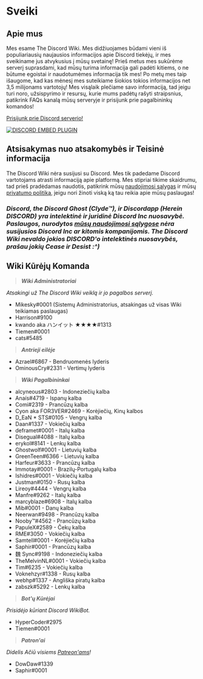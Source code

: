 <!-- TITLE: Lietuviškai - Pagrindinis -->
<!-- SUBTITLE: Sveiki atvykę į The Discord Wiki! -->

# Sveiki
## Apie mus

Mes esame The Discord Wiki. Mes didžiuojames būdami vieni iš populiariausių naujausios informacijos apie Discord tiekėjų, ir mes sveikiname jus atvykusius į mūsų svetainę! Prieš metus mes sukūrėme serverį suprasdami, kad mūsų turima informacija gali padėti kitiems, o ne būtume egoistai ir naudotumėmes informacija tik mes! Po metų mes taip išaugome, kad kas mėnesį mes suteikiame šiokios tokios informacijos net 3,5 milijonams vartotojų! Mes visąlaik plečiame savo informaciją, tad jeigu turi noro, užsispyrimo ir resursų, kurie mums padėtų rašyti straipsnius, patikrink FAQs kanalą mūsų serveryje ir prisijunk prie pagalbininkų komandos!

[Prisijunk prie Discord serverio!](https://discord.gg/ZRJ9Ghh)

<a href="https://discord.gg/ZRJ9Ghh">![DISCORD EMBED PLUGIN](https://discordapp.com/api/guilds/367460196148183040/widget.png?style=banner2)</a>

## Atsisakymas nuo atsakomybės ir Teisinė informacija
The Discord Wiki nėra susijusi su Discord. Mes tik padedame Discord vartotojams atrasti informaciją apie platformą. Mes stipriai tikime skaidrumu, tad prieš pradėdamas naudotis, patikrink mūsų [naudojimosi sąlygas](/terms) ir mūsų [privatumo politiką](/privacy), jeigu nori žinoti viską ką tau reikia apie mūsų paslaugas!

### ***Discord, the Discord Ghost (Clyde™), ir Discordapp (Herein DISCORD) yra intelektinė ir juridinė Discord Inc nuosavybė. Paslaugos, nurodytos [mūsų naudojimosi sąlygose](/terms) nėra susijusios Discord Inc ar kitomis kompanijomis. The Discord Wiki nevaldo jokios DISCORD'o intelektinės nuosavybės, prašau jokių Cease ir Desist :^)***

## Wiki Kūrėjų Komanda
> ***Wiki Administratoriai***

*Atsakingi už The Discord Wiki veiklą ir jo pagalbos serverį.*
* Mikesky#0001 (Sistemų Administratorius, atsakingas už visas Wiki teikiamas paslaugas)
* Harrison#9100
* kwando aka ハンイット ★★★★#1313
* Tiemen#0001
* cats#5485

> ***Antrieji eilėje***

* Azrael#6867 - Bendruomenės lyderis
* OminousCry#2331 - Vertimų lyderis

> ***Wiki Pagalbininkai***

* alcyneous#2803 - Indoneziečių kalba
* Anaís#4719 - Ispanų kalba
* Comi#2319 - Prancūzų kalba
* Cyon aka FOR3VER#2469 - Korėjiečių, Kinų kalbos
* D_EaN * STS#0105 - Vengrų kalba
* Daan#1337 - Vokiečių kalba
* deframet#0001 - Italų kalba
* Disegual#4088 - Italų kalba
* erykol#8141 - Lenkų kalba
* Ghostwolf#0001 - Lietuvių kalba
* GreenTeen#6366 - Lietuvių kalba
* Harfeur#3633 - Prancūzų kalba
* Immotay#0001 - Brazilų-Portugalų kalba
* Ishidres#0001 - Vokiečių kalba
* Justman#0150 - Rusų kalba
* Lireoy#4444 - Vengrų kalba
* Manfre#9262 - Italų kalba
* marcyblaze#6908 - Italų kalba
* Mib#0001 - Danų kalba
* Neerwan#9498 - Prancūzų kalba
* Nooby™#4562 - Prancūzų kalba
* PapuleX#2589 - Čekų kalba
* RME#3050 - Vokiečių kalba
* Samtell#0001 - Korėjiečių kalba
* Saphir#0001 - Prancūzų kalba
* 魏 Sync#9198 - Indoneziečių kalba
* TheMelvinNL#0001 - Vokiečių kalba
* Tim#6235 - Vokiečių kalba
* Voknehzyr#1338 - Rusų kalba
* webhp#1337 - Angliška piratų kalba
* zabszk#5292 - Lenkų kalba


> ***Bot'ų Kūrėjai***

*Prisidėjo kūriant Discord WikiBot.*
* HyperCoder#2975
* Tiemen#0001

> ***Patron'ai***

*Didelis Ačiū visiems [Patreon'ams](https://www.patreon.com/TheDiscordWiki)!*

* DowDaw#1339
* Saphir#0001